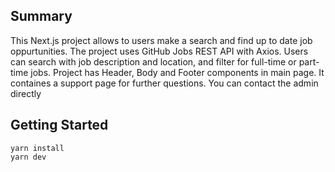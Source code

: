 ## Summary

This Next.js project allows to users make a search and find up to date job oppurtunities.
The project uses GitHub Jobs REST API with Axios.
Users can search with job description and location, and filter for full-time or part-time jobs.
Project has Header, Body and Footer components in main page.
It containes a support page for further questions. You can contact the admin directly

## Getting Started

```
yarn install
yarn dev
```

